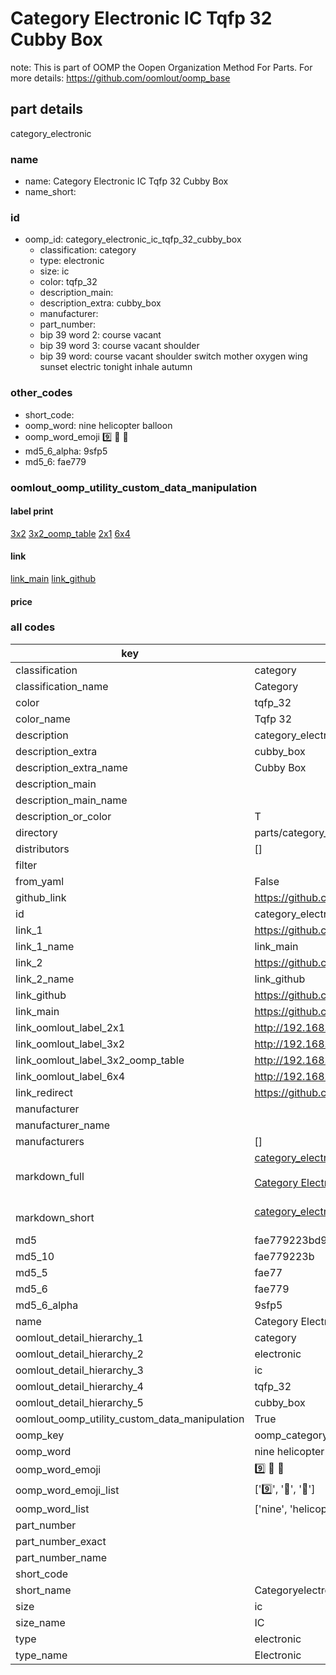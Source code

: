 # Category Electronic IC Tqfp 32 Cubby Box  

note: This is part of OOMP the Oopen Organization Method For Parts. For more details: https://github.com/oomlout/oomp_base

##  part details
  



category_electronic



### name
* name: Category Electronic IC Tqfp 32 Cubby Box
* name_short: 
### id
* oomp_id: category_electronic_ic_tqfp_32_cubby_box
  * classification: category
  * type: electronic
  * size: ic
  * color: tqfp_32
  * description_main: 
  * description_extra: cubby_box
  * manufacturer: 
  * part_number: 
  * bip 39 word 2: course vacant
  * bip 39 word 3: course vacant shoulder
  * bip 39 word: course vacant shoulder switch mother oxygen wing sunset electric tonight inhale autumn

### other_codes
* short_code: 
* oomp_word: nine helicopter balloon
* oomp_word_emoji :nine: :helicopter: :balloon:
* md5_6_alpha: 9sfp5
* md5_6: fae779






### oomlout_oomp_utility_custom_data_manipulation
#### label print
[3x2](http://192.168.1.245:1112/?label=oomp%209sfp5)
[3x2_oomp_table](http://192.168.1.108:1112/?label=oomp%209sfp5)
[2x1](http://192.168.1.242:1112/?label=oomp%209sfp5)
[6x4](http://192.168.1.55:1112/?label=oomp%209sfp5)    

#### link

[link_main](https://github.com/oomlout/oomlout_oomp_version_1_messy/tree/main/parts/category_electronic_ic_tqfp_32_cubby_box) [link_github](https://github.com/oomlout/oomlout_oomp_version_1_messy/tree/main/parts/category_electronic_ic_tqfp_32_cubby_box)                             

#### price







### all codes 
| key | value |  
| --- | --- |  
| classification | category |  
| classification_name | Category |  
| color | tqfp_32 |  
| color_name | Tqfp 32 |  
| description | category_electronic |  
| description_extra | cubby_box |  
| description_extra_name | Cubby Box |  
| description_main |  |  
| description_main_name |  |  
| description_or_color | T  |  
| directory | parts/category_electronic_ic_tqfp_32_cubby_box |  
| distributors | [] |  
| filter |  |  
| from_yaml | False |  
| github_link | https://github.com/oomlout/oomlout_oomp_part_src/tree/main/parts/category_electronic_ic_tqfp_32_cubby_box |  
| id | category_electronic_ic_tqfp_32_cubby_box |  
| link_1 | https://github.com/oomlout/oomlout_oomp_version_1_messy/tree/main/parts/category_electronic_ic_tqfp_32_cubby_box |  
| link_1_name | link_main |  
| link_2 | https://github.com/oomlout/oomlout_oomp_version_1_messy/tree/main/parts/category_electronic_ic_tqfp_32_cubby_box |  
| link_2_name | link_github |  
| link_github | https://github.com/oomlout/oomlout_oomp_version_1_messy/tree/main/parts/category_electronic_ic_tqfp_32_cubby_box |  
| link_main | https://github.com/oomlout/oomlout_oomp_version_1_messy/tree/main/parts/category_electronic_ic_tqfp_32_cubby_box |  
| link_oomlout_label_2x1 | http://192.168.1.242:1112/?label=oomp%209sfp5 |  
| link_oomlout_label_3x2 | http://192.168.1.245:1112/?label=oomp%209sfp5 |  
| link_oomlout_label_3x2_oomp_table | http://192.168.1.108:1112/?label=oomp%209sfp5 |  
| link_oomlout_label_6x4 | http://192.168.1.55:1112/?label=oomp%209sfp5 |  
| link_redirect | https://github.com/oomlout/oomlout_oomp_version_1_messy/tree/main/parts/category_electronic_ic_tqfp_32_cubby_box |  
| manufacturer |  |  
| manufacturer_name |  |  
| manufacturers | [] |  
| markdown_full | [category_electronic_ic_tqfp_32_cubby_box](none)<br>[](none)<br>[Category Electronic Ic Tqfp 32 Cubby Box](none)<br><br> |  
| markdown_short | [category_electronic_ic_tqfp_32_cubby_box](none)<br><br> |  
| md5 | fae779223bd99f7679481dc38dfc198a |  
| md5_10 | fae779223b |  
| md5_5 | fae77 |  
| md5_6 | fae779 |  
| md5_6_alpha | 9sfp5 |  
| name | Category Electronic IC Tqfp 32 Cubby Box |  
| oomlout_detail_hierarchy_1 | category |  
| oomlout_detail_hierarchy_2 | electronic |  
| oomlout_detail_hierarchy_3 | ic |  
| oomlout_detail_hierarchy_4 | tqfp_32 |  
| oomlout_detail_hierarchy_5 | cubby_box |  
| oomlout_oomp_utility_custom_data_manipulation | True |  
| oomp_key | oomp_category_electronic_ic_tqfp_32_cubby_box |  
| oomp_word | nine helicopter balloon |  
| oomp_word_emoji | :nine: :helicopter: :balloon: |  
| oomp_word_emoji_list | [':nine:', ':helicopter:', ':balloon:'] |  
| oomp_word_list | ['nine', 'helicopter', 'balloon'] |  
| part_number |  |  
| part_number_exact |  |  
| part_number_name |  |  
| short_code |  |  
| short_name | Categoryelectronic |  
| size | ic |  
| size_name | IC |  
| type | electronic |  
| type_name | Electronic |  
